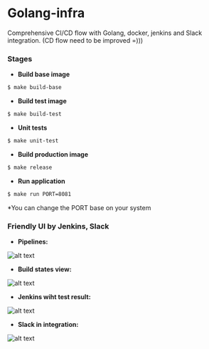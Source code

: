 # Golang-infra

Comprehensive CI/CD flow with Golang, docker, jenkins and Slack integration. (CD flow need to be improved =)))

### Stages

- **Build base image**

```bash
$ make build-base
```
- **Build test image**
```bash
$ make build-test
```
- **Unit tests**
```bash
$ make unit-test
```
- **Build production image**
```bash
$ make release
```
- **Run application**
```bash
$ make run PORT=8081
```

*You can change the PORT base on your system

### Friendly UI by Jenkins, Slack

- **Pipelines:** 

![alt text](../master/docs/img/jenkins_blue_ocean.png)

- **Build states view:** 

![alt text](../master/docs/img/jenkins_stage_view.png)

- **Jenkins wiht test result:** 

![alt text](../master/docs/img/jenkins_test_result.png)

- **Slack in integration:** 

![alt text](../master/docs/img/slack_notification.png)
